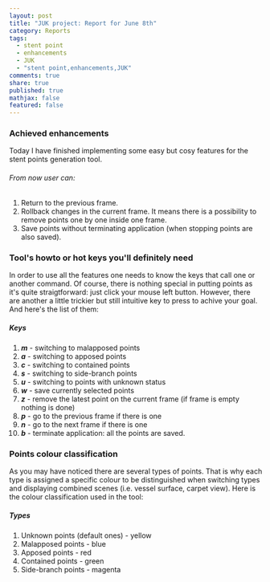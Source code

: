 ```yaml
---
layout: post
title: "JUK project: Report for June 8th"
category: Reports
tags: 
  - stent point
  - enhancements
  - JUK
  - "stent point,enhancements,JUK"
comments: true
share: true
published: true
mathjax: false
featured: false
---
```


### Achieved enhancements
Today I have finished implementing some easy but cosy features for the stent points generation tool.

###### From now user can:
1. Return to the previous frame.
2. Rollback changes in the current frame. It means there is a possibility to remove points one by one inside one frame.
3. Save points without terminating application (when stopping points are also saved).

### Tool's howto or hot keys you'll definitely need
In order to use all the features one needs to know the keys that call one or another command. Of course, there is nothing special in putting points as it's quite straigtforward: just click your mouse left button.
However, there are another a little trickier but still intuitive key to press to achive your goal. And here's the list of them:

##### Keys
1. _**m**_ - switching to malapposed points
2. _**a**_ - switching to apposed points
3. _**c**_ - switching to contained points
4. _**s**_ - switching to side-branch points
5. _**u**_ - switching to points with unknown status
6. _**w**_ - save currently selected points
7. _**z**_ - remove the latest point on the current frame (if frame is empty nothing is done)
8. _**p**_ - go to the previous frame if there is one
9. _**n**_ - go to the next frame if there is one
10. _**b**_ - terminate application: all the points are saved.


### Points colour classification
As you may have noticed there are several types of points. That is why each type is assigned a specific colour to be distinguished when switching types and displaying combined scenes (i.e. vessel surface, carpet view).
Here is the colour classification used in the tool:

##### Types
1. Unknown points (default ones) - yellow
2. Malapposed points - blue
3. Apposed points - red
4. Contained points - green
5. Side-branch points - magenta

